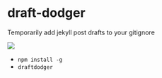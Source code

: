 draft-dodger
===========

Temporarily add jekyll post drafts to your gitignore

![](http://i.imgur.com/anZ7GCd.png)

* `npm install -g`
* `draftdodger`
